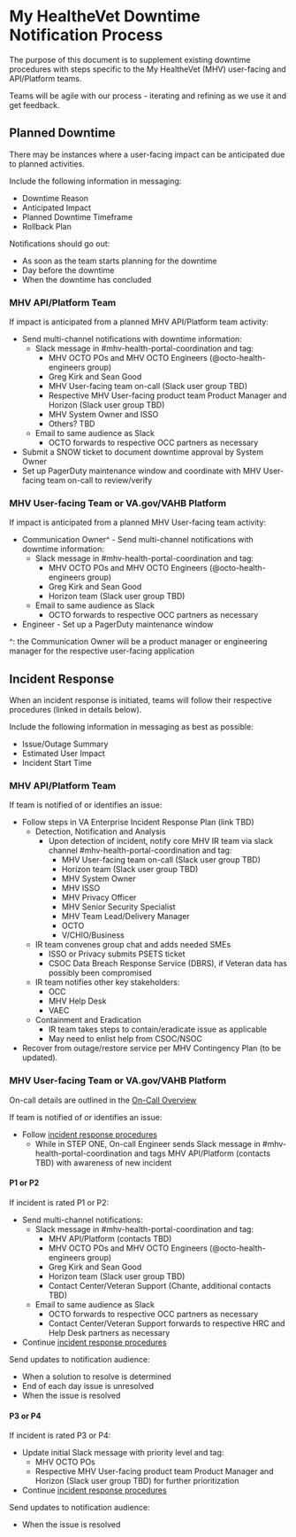 # My HealtheVet Downtime Notification Process

The purpose of this document is to supplement existing downtime procedures with steps specific to the My HealtheVet (MHV) user-facing and API/Platform teams.

Teams will be agile with our process - iterating and refining as we use it and get feedback.

## Planned Downtime

There may be instances where a user-facing impact can be anticipated due to planned activities.

Include the following information in messaging:
- Downtime Reason
- Anticipated Impact
- Planned Downtime Timeframe
- Rollback Plan

Notifications should go out:
- As soon as the team starts planning for the downtime
- Day before the downtime
- When the downtime has concluded

### MHV API/Platform Team
If impact is anticipated from a planned MHV API/Platform team activity:
- Send multi-channel notifications with downtime information:
  - Slack message in #mhv-health-portal-coordination and tag:
      - MHV OCTO POs and MHV OCTO Engineers (@octo-health-engineers group)
      - Greg Kirk and Sean Good
      - MHV User-facing team on-call (Slack user group TBD)
      - Respective MHV User-facing product team Product Manager and Horizon (Slack user group TBD)
      - MHV System Owner and ISSO
      - Others? TBD
  - Email to same audience as Slack
    - OCTO forwards to respective OCC partners as necessary
- Submit a SNOW ticket to document downtime approval by System Owner
- Set up PagerDuty maintenance window and coordinate with MHV User-facing team on-call to review/verify

### MHV User-facing Team or VA.gov/VAHB Platform

If impact is anticipated from a planned MHV User-facing team activity:
- Communication Owner^ - Send multi-channel notifications with downtime information:
   - Slack message in #mhv-health-portal-coordination and tag:
      - MHV OCTO POs and MHV OCTO Engineers (@octo-health-engineers group)
      - Greg Kirk and Sean Good
      - Horizon team (Slack user group TBD)
   - Email to same audience as Slack
     - OCTO forwards to respective OCC partners as necessary
- Engineer - Set up a PagerDuty maintenance window


^: the Communication Owner will be a product manager or engineering manager for the respective user-facing application

## Incident Response

When an incident response is initiated, teams will follow their respective procedures (linked in details below).

Include the following information in messaging as best as possible:
- Issue/Outage Summary
- Estimated User Impact
- Incident Start Time

### MHV API/Platform Team
If team is notified of or identifies an issue:
- Follow steps in VA Enterprise Incident Response Plan (link TBD)
  - Detection, Notification and Analysis
    - Upon detection of incident, notify core MHV IR team via slack channel #mhv-health-portal-coordination and tag:
      - MHV User-facing team on-call (Slack user group TBD)
      - Horizon team (Slack user group TBD)
      - MHV System Owner
      - MHV ISSO
      - MHV Privacy Officer
      - MHV Senior Security Specialist
      - MHV Team Lead/Delivery Manager
      - OCTO
      - V/CHIO/Business
   - IR team convenes group chat and adds needed SMEs
      - ISSO or Privacy submits PSETS ticket
      - CSOC Data Breach Response Service (DBRS), if Veteran data has possibly been compromised
   - IR team notifies other key stakeholders:
      - OCC
      - MHV Help Desk
      - VAEC
  - Containment and Eradication
    - IR team takes steps to contain/eradicate issue as applicable
    - May need to enlist help from CSOC/NSOC
- Recover from outage/restore service per MHV Contingency Plan (to be updated).

### MHV User-facing Team or VA.gov/VAHB Platform
On-call details are outlined in the [On-Call Overview](oncall.md)

If team is notified of or identifies an issue:
- Follow [incident response procedures](https://depo-platform-documentation.scrollhelp.site/developer-docs/incident-response-documentation-for-application-te)
   - While in STEP ONE, On-call Engineer sends Slack message in #mhv-health-portal-coordination and tags MHV API/Platform (contacts TBD) with awareness of new incident
 
#### P1 or P2
If incident is rated P1 or P2:
- Send multi-channel notifications:
  - Slack message in #mhv-health-portal-coordination and tag:
    - MHV API/Platform (contacts TBD)
    - MHV OCTO POs and MHV OCTO Engineers (@octo-health-engineers group)
    - Greg Kirk and Sean Good
    - Horizon team (Slack user group TBD)
    - Contact Center/Veteran Support (Chante, additional contacts TBD)
  - Email to same audience as Slack
    - OCTO forwards to respective OCC partners as necessary
    - Contact Center/Veteran Support forwards to respective HRC and Help Desk partners as necessary
- Continue [incident response procedures](https://depo-platform-documentation.scrollhelp.site/developer-docs/incident-response-documentation-for-application-te)

Send updates to notification audience:
- When a solution to resolve is determined
- End of each day issue is unresolved
- When the issue is resolved

#### P3 or P4
If incident is rated P3 or P4:
- Update initial Slack message with priority level and tag:
  - MHV OCTO POs
  - Respective MHV User-facing product team Product Manager and Horizon (Slack user group TBD) for further prioritization
- Continue [incident response procedures](https://depo-platform-documentation.scrollhelp.site/developer-docs/incident-response-documentation-for-application-te)

Send updates to notification audience:
- When the issue is resolved


